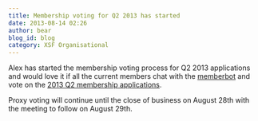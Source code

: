 ```yaml
---
title: Membership voting for Q2 2013 has started
date: 2013-08-14 02:26
author: bear
blog_id: blog
category: XSF Organisational
---
```


Alex has started the membership voting process for Q2 2013 applications and would love it if all the current members chat with the [memberbot](%20xmpp:memberbot@xmpp.org) and vote on the [2013 Q2 membership applications](http://wiki.xmpp.org/web/Membership_Applications_Q2_2013).

Proxy voting will continue until the close of business on August 28th with the meeting to follow on August 29th.
